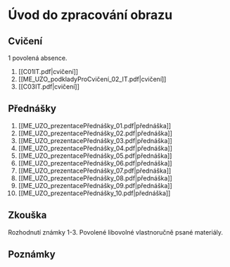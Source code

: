 # Úvod do zpracování obrazu

## Cvičení
1 povolená absence.

1. [[C01IT.pdf|cvičení]]
2. [[ME_UZO_podkladyProCvičení_02_IT.pdf|cvičení]]
3. [[C03IT.pdf|cvičení]]

## Přednášky

1. [[ME_UZO_prezentacePřednášky_01.pdf|přednáška]]
2. [[ME_UZO_prezentacePřednášky_02.pdf|přednáška]]
3. [[ME_UZO_prezentacePřednášky_03.pdf|přednáška]]
4. [[ME_UZO_prezentacePřednášky_04.pdf|přednáška]]
5. [[ME_UZO_prezentacePřednášky_05.pdf|přednáška]]
6. [[ME_UZO_prezentacePřednášky_06.pdf|přednáška]]
7. [[ME_UZO_prezentacePřednášky_07.pdf|přednáška]]
8. [[ME_UZO_prezentacePřednášky_08.pdf|přednáška]]
9. [[ME_UZO_prezentacePřednášky_09.pdf|přednáška]]
10. [[ME_UZO_prezentacePřednášky_10.pdf|přednáška]]

## Zkouška
Rozhodnutí známky 1-3.
Povolené libovolné vlastnoručně psané materiály.

## Poznámky

